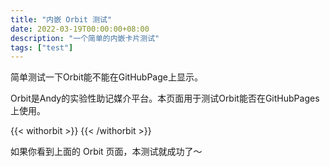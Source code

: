```yaml
---
title: "内嵌 Orbit 测试"
date: 2022-03-19T00:00:00+08:00
description: "一个简单的内嵌卡片测试"
tags: ["test"]
---
```


简单测试一下Orbit能不能在GitHubPage上显示。

<!--more-->

Orbit是Andy的实验性助记媒介平台。本页面用于测试Orbit能否在GitHubPages上使用。

{{< withorbit >}}
    <orbit-prompt
            question="Andy的实验性助记媒介平台叫什么？"
            answer="Orbit"
    ></orbit-prompt>
    <orbit-prompt
            question="这个页面是做什么用的？"
            answer="测试Orbit能不能在GithubPages上使用"
    ></orbit-prompt>
{{< /withorbit >}}

如果你看到上面的 Orbit 页面，本测试就成功了～
